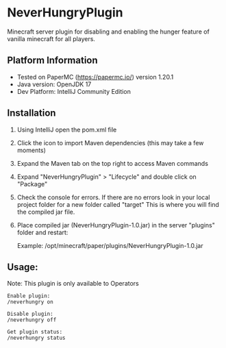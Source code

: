# NeverHungryPlugin
Minecraft server plugin for disabling and enabling the hunger feature of vanilla minecraft for all players.

## Platform Information
- Tested on PaperMC (https://papermc.io/) version 1.20.1
- Java version: OpenJDK 17
- Dev Platform: IntelliJ Community Edition

## Installation
1. Using IntelliJ open the pom.xml file
2. Click the icon to import Maven dependencies (this may take a few moments)
3. Expand the Maven tab on the top right to access Maven commands
4. Expand "NeverHungryPlugin" > "Lifecycle" and double click on "Package"
5. Check the console for errors. If there are no errors look in your local project folder for a new folder called "target" This is where you will find the compiled jar file.
6. Place compiled jar (NeverHungryPlugin-1.0.jar) in the server "plugins" folder and restart:


    Example:
    /opt/minecraft/paper/plugins/NeverHungryPlugin-1.0.jar

## Usage:
Note: This plugin is only available to Operators

    Enable plugin: 
    /neverhungry on

    Disable plugin:
    /neverhungry off

    Get plugin status:
    /neverhungry status
